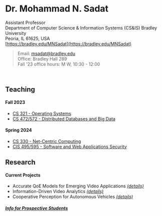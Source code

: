 # Dr. Mohammad N. Sadat
Assistant Professor  
Department of Computer Science & Information Systems (CS&IS) 
Bradley University  
Peoria, IL 61625, USA  
[https://bradley.edu/MNSadat](https://bradley.edu/MNSadat)

> Email: msadat@bradley.edu  
> Office: Bradley Hall 289  
> Fall '23 office hours: M W, 10:30 - 12:00   

<br>


## Teaching

#### Fall 2023
- [CS 321 - Operating Systems](./Teaching/CS321/)
- [CS 472/572 - Distributed Databases and Big Data](./Teaching/CS472-572/) 


#### Spring 2024
- [CS 330 - Net-Centric Computing](./Teaching/CS330/) 
- [CIS 495/595 - Software and Web Applications Security](./Teaching/CIS495-595/) 

## Research 

#### Current Projects 

- Accurate QoE Models for Emerging Video Applications [*(details)*](./Research/README.md#accurate-qoe-models-for-emerging-video-applications) 
- Information-Driven Video Analytics [*(details)*](./Research/README.md)
- Cooperative Perception for Autonomous Vehicles [*(details)*](./Research/README.md)

##### [Info for Prospective Students](./Research/student-research.md)

